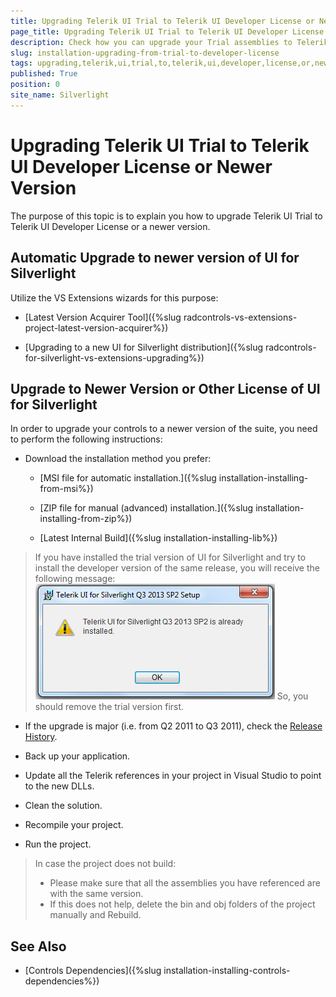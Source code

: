 ```yaml
---
title: Upgrading Telerik UI Trial to Telerik UI Developer License or Newer Version
page_title: Upgrading Telerik UI Trial to Telerik UI Developer License or Newer Version
description: Check how you can upgrade your Trial assemblies to Telerik UI Developer License or Newer Version.
slug: installation-upgrading-from-trial-to-developer-license
tags: upgrading,telerik,ui,trial,to,telerik,ui,developer,license,or,newer,version
published: True
position: 0
site_name: Silverlight
---
```


# Upgrading Telerik UI Trial to Telerik UI Developer License or Newer Version

The purpose of this topic is to explain you how to upgrade Telerik UI Trial to Telerik UI Developer License or a newer version.

## Automatic Upgrade to newer version of UI for Silverlight

Utilize the VS Extensions wizards for this purpose:

* [Latest Version Acquirer Tool]({%slug radcontrols-vs-extensions-project-latest-version-acquirer%})

* [Upgrading to a new UI for Silverlight distribution]({%slug radcontrols-for-silverlight-vs-extensions-upgrading%})

## Upgrade to Newer Version or Other License of UI for Silverlight

In order to upgrade your controls to a newer version of the suite, you need to perform the following instructions:

* Download the installation method you prefer:
						
	* [MSI file for automatic installation.]({%slug installation-installing-from-msi%})

	* [ZIP file for manual (advanced) installation.]({%slug installation-installing-from-zip%})

	* [Latest Internal Build]({%slug installation-installing-lib%})

>If you have installed the trial version of UI for Silverlight and try to install the developer version of the same release, you will receive the following message:
>![Common Installing Already Installed](images/Common_Installing_AlreadyInstalled.png)
>So, you should remove the trial version first.

* If the upgrade is major (i.e. from Q2 2011 to Q3 2011), check the [Release History](http://www.telerik.com/products/silverlight/whats-new.aspx).
					
* Back up your application.

* Update all the Telerik references in your project in Visual Studio to point to the new DLLs.

* Clean the solution.

* Recompile your project.

* Run the project.

>In case the project does not build:          
>* Please make sure that all the assemblies you have referenced are with the same version.
>* If this does not help, delete the bin and obj folders of the project manually and Rebuild.
            
## See Also

 * [Controls Dependencies]({%slug installation-installing-controls-dependencies%})
